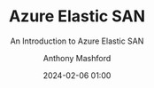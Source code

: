 ---
layout: post
date: 2024-02-06 01:00
title: Azure Elastic SAN
subtitle: An Introduction to Azure Elastic SAN
cover-img: /assets/img/blogbanner.jpeg
thumbnail-img: /assets/img/anf-cool.png
share-img: /assets/img/elastic-san.svg
tags: [Blog, Azure, Azure Elastic SAN, Storage, Block Storage]
author: Anthony Mashford
---